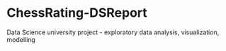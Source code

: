 # ChessRating-DSReport
Data Science university project - exploratory data analysis, visualization, modelling
